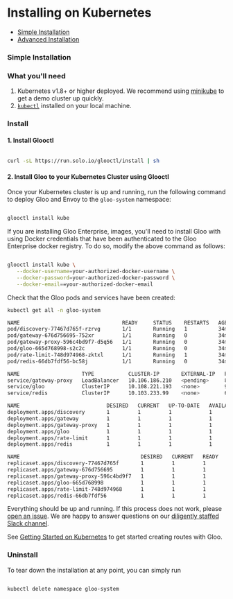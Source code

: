 # Installing on Kubernetes

- [Simple Installation](#simple-installation)
- [Advanced  Installation](#advanced-installation)



<a name="Simple Installation"></a>
### Simple Installation

### What you'll need

1. Kubernetes v1.8+ or higher deployed. We recommend using [minikube](https://kubernetes.io/docs/getting-started-guides/minikube/) to get a demo cluster up quickly.
1. [`kubectl`](https://kubernetes.io/docs/tasks/tools/install-kubectl/) installed on your local machine.


### Install

#### 1. Install Glooctl

```bash

curl -sL https://run.solo.io/glooctl/install | sh

```


#### 2. Install Gloo to your Kubernetes Cluster using Glooctl

Once your Kubernetes cluster is up and running, run the following command to deploy Gloo and Envoy to the `gloo-system` namespace:

```bash

glooctl install kube 

```

If you are installing Gloo Enterprise, images, you'll need to install 
Gloo with using Docker credentials that have been authenticated to the Gloo Enterprise 
docker registry. To do so, modify the above command as follows:

```bash

glooctl install kube \
   --docker-username=your-authorized-docker-username \
   --docker-password=your-authorized-docker-password \
   --docker-email==your-authorized-docker-email

```

Check that the Gloo pods and services have been created:

```bash
kubectl get all -n gloo-system

NAME                                 READY     STATUS    RESTARTS   AGE
pod/discovery-77467d765f-rzrvg       1/1       Running   1          34m
pod/gateway-676d756695-752xr         1/1       Running   0          34m
pod/gateway-proxy-596c4bd9f7-d5q56   1/1       Running   0          34m
pod/gloo-665d768998-s2c2c            1/1       Running   0          34m
pod/rate-limit-748d974968-zktxl      1/1       Running   1          34m
pod/redis-66db7fdf56-bc58j           1/1       Running   0          34m

NAME                    TYPE           CLUSTER-IP       EXTERNAL-IP   PORT(S)          AGE
service/gateway-proxy   LoadBalancer   10.106.186.210   <pending>     8080:30316/TCP   34m
service/gloo            ClusterIP      10.108.221.193   <none>        9977/TCP         34m
service/redis           ClusterIP      10.103.233.99    <none>        6379/TCP         34m

NAME                            DESIRED   CURRENT   UP-TO-DATE   AVAILABLE   AGE
deployment.apps/discovery       1         1         1            1           34m
deployment.apps/gateway         1         1         1            1           34m
deployment.apps/gateway-proxy   1         1         1            1           34m
deployment.apps/gloo            1         1         1            1           34m
deployment.apps/rate-limit      1         1         1            1           34m
deployment.apps/redis           1         1         1            1           34m

NAME                                       DESIRED   CURRENT   READY     AGE
replicaset.apps/discovery-77467d765f       1         1         1         34m
replicaset.apps/gateway-676d756695         1         1         1         34m
replicaset.apps/gateway-proxy-596c4bd9f7   1         1         1         34m
replicaset.apps/gloo-665d768998            1         1         1         34m
replicaset.apps/rate-limit-748d974968      1         1         1         34m
replicaset.apps/redis-66db7fdf56           1         1         1         34m
```

Everything should be up and running. If this process does not work, please [open an issue](https://github.com/solo-io/gloo/issues/new). We are happy to answer
questions on our [diligently staffed Slack channel](https://slack.solo.io/).

See [Getting Started on Kubernetes](../getting_started/kubernetes/1.md) to get started creating routes with Gloo.


### Uninstall 

To tear down the installation at any point, you can simply run

```bash

kubectl delete namespace gloo-system
```

<!-- end -->